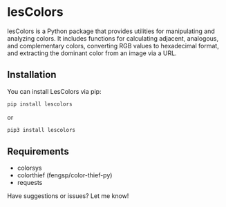 # lesColors

lesColors is a Python package that provides utilities for manipulating and analyzing colors. It includes functions for calculating adjacent, analogous, and complementary colors, converting RGB values to hexadecimal format, and extracting the dominant color from an image via a URL.

## Installation

You can install LesColors via pip:

```bash
pip install lescolors
```

or

```bash
pip3 install lescolors
```

## Requirements
- colorsys
- colorthief (fengsp/color-thief-py)
- requests


Have suggestions or issues? Let me know!
